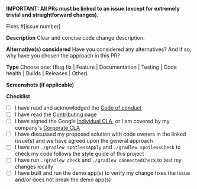 **IMPORTANT: All PRs must be linked to an issue (except for extremely trivial and straightforward changes).**

Fixes #[issue number]

**Description**
Clear and concise code change description. 

**Alternative(s) considered**
Have you considered any alternatives? And if so, why have you chosen the approach in this PR?

**Type**
Choose one: (Bug fix | Feature | Documentation | Testing | Code health | Builds | Releases | Other)

**Screenshots (if applicable)**

**Checklist**
- [ ] I have read and acknowledged the [Code of conduct](https://github.com/google/android-fhir/blob/master/docs/CODE_OF_CONDUCT.md)
- [ ] I have read the [Contributing](https://github.com/google/android-fhir/wiki/Contributing) page
- [ ] I have signed the Google [Individual CLA](https://cla.developers.google.com/about/google-individual), or I am covered by my company's [Corporate CLA](https://cla.developers.google.com/about/google-corporate )
- [ ] I have discussed my proposed solution with code owners in the linked issue(s) and we have agreed upon the general approach
- [ ] I have run `./gradlew spotlessApply` and `./gradlew spotlessCheck` to check my code follows the style guide of this project
- [ ] I have run `./gradlew check` and `./gradlew connectedCheck` to test my changes locally
- [ ] I have built and run the demo app(s) to verify my change fixes the issue and/or does not break the demo app(s)
